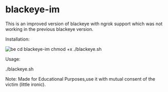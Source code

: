 # blackeye-im
This is an improved version of blackeye with ngrok support which was not working in the previous blackeye version.

Installation:

![be](https://imgur.com/a/hpR2Mc6)
cd blackeye-im
chmod +x ./blackeye.sh

Usage:

./blackeye.sh

Note: Made for Educational Purposes,use it with mutual consent of the victim (little ironic).

